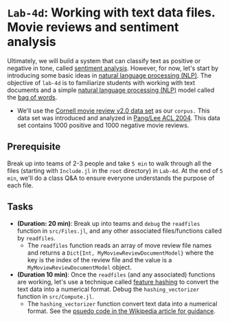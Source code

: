 # `Lab-4d`: Working with text data files. Movie reviews and sentiment analysis
Ultimately, we will build a system that can classify text as positive or negative in tone, called [sentiment analysis](https://en.wikipedia.org/wiki/Sentiment_analysis). However, for now, let's start by introducing some basic ideas in [natural language processing (NLP)](https://en.wikipedia.org/wiki/Natural_language_processing). The objective of `lab-4d` is to familiarize students with working with text documents and a simple [natural language processing (NLP)](https://en.wikipedia.org/wiki/Natural_language_processing) model called the [bag of words](https://en.wikipedia.org/wiki/Bag-of-words_model).

* We'll use the [Cornell movie review v2.0 data set](http://www.cs.cornell.edu/people/pabo/movie-review-data) as our `corpus.` This data set was introduced and analyzed in [Pang/Lee ACL 2004](https://aclanthology.org/P04-1035/). This data set contains 1000 positive and 1000 negative movie reviews.

## Prerequisite 
Break up into teams of 2-3 people and take `5 min` to walk through all the files (starting with `Include.jl` in the `root` directory) in `Lab-4d`. At the end of `5 min`, we'll do a class Q&A to ensure everyone understands the purpose of each file.

## Tasks
* __(Duration: 20 min)__: Break up into teams and `debug` the `readfiles` function in `src/Files.jl`, and any other associated files/functions called by `readfiles`.
    * The `readfiles` function reads an array of move review file names and returns a `Dict{Int, MyMoviewReviewDocumentModel}` where the key is the index of the review file and the value is a `MyMoviewReviewDocumentModel` object.
* __(Duration 10 min)__: Once the `readfiles` (and any associated) functions are working, let's use a technique called [feature hashing](https://en.wikipedia.org/wiki/Feature_hashing) to convert the text data into a numerical format. Debug the `hashing_vectorizer` function in `src/Compute.jl`. 
    * The `hashing_vectorizer` function convert text data into a numerical format. See the [psuedo code in the Wikipedia article for guidance](https://en.wikipedia.org/wiki/Feature_hashing#Pseudocode_implementation).